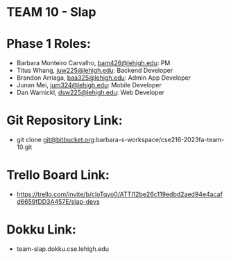 # TEAM 10 - Slap

# Phase 1 Roles:

- Barbara Monteiro Carvalho, bam426@lehigh.edu: PM
- Titus Whang, juw225@lehigh.edu: Backend Developer
- Brandon Arriaga, baa325@lehigh.edu: Admin App Developer
- Junan Mei, jum324@lehigh.edu: Mobile Developer
- Dan Warnickl, dsw225@lehigh.edu: Web Developer

# Git Repository Link:

- git clone git@bitbucket.org:barbara-s-workspace/cse216-2023fa-team-10.git

# Trello Board Link:

- https://trello.com/invite/b/cIoTqyo0/ATTI12be26c119edbd2aed94e4acafd6659fDD3A457E/slap-devs

# Dokku Link:

- team-slap.dokku.cse.lehigh.edu
